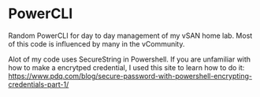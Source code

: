 # PowerCLI
Random PowerCLI for day to day management of my vSAN home lab.  Most of this code is influenced by many in the vCommunity.  

Alot of my code uses SecureString in Powershell.  If you are unfamiliar with how to make a encrytped credential, I used this site to learn how to do it: https://www.pdq.com/blog/secure-password-with-powershell-encrypting-credentials-part-1/
